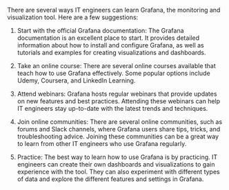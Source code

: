 There are several ways IT engineers can learn Grafana, the monitoring and visualization tool. Here are a few suggestions:

1. Start with the official Grafana documentation: The Grafana documentation is an excellent place to start. It provides detailed information about how to install and configure Grafana, as well as tutorials and examples for creating visualizations and dashboards.

2. Take an online course: There are several online courses available that teach how to use Grafana effectively. Some popular options include Udemy, Coursera, and LinkedIn Learning.

3. Attend webinars: Grafana hosts regular webinars that provide updates on new features and best practices. Attending these webinars can help IT engineers stay up-to-date with the latest trends and techniques.

4. Join online communities: There are several online communities, such as forums and Slack channels, where Grafana users share tips, tricks, and troubleshooting advice. Joining these communities can be a great way to learn from other IT engineers who use Grafana regularly.

5. Practice: The best way to learn how to use Grafana is by practicing. IT engineers can create their own dashboards and visualizations to gain experience with the tool. They can also experiment with different types of data and explore the different features and settings in Grafana.
